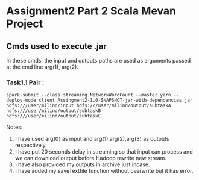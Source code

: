 # Assignment2 Part 2 Scala Mevan Project

## Cmds used to execute .jar

In these cmds, the input and outputs paths are used as arguments passed at the cmd line arg(1), arg(2).

### Task1.1 Pair :

```spark-submit --class streaming.NetworkWordCount --master yarn --deploy-mode client Assingment2-1.0-SNAPSHOT-jar-with-dependencies.jar hdfs:///user/milind/input hdfs:///user/milind/output/subtaskA hdfs:///user/milind/output/subtaskB hdfs:///user/milind/output/subtaskC```

Notes: 

1) I have used arg(0) as input and arg(1),arg(2),arg(3) as outputs respectively.
2) I have put 20 seconds delay in streaming so that input can process and we can download output before Hadoop rewrite new stream.
3) I have also provided my outputs in archive just incase.
4) I have added my saveTextfile function without overwrite but it has error.

